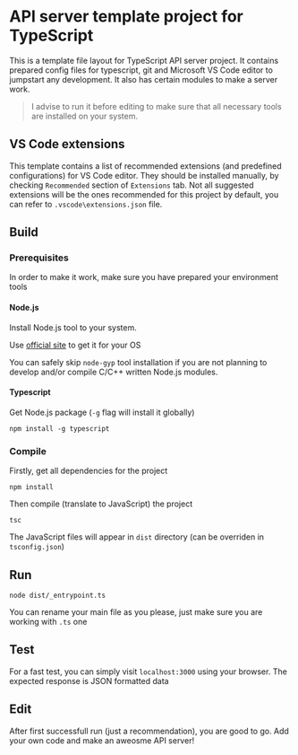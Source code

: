 # API server template project for TypeScript

This is a template file layout for TypeScript API server project. It contains
prepared config files for typescript, git and Microsoft VS Code editor to
jumpstart any development. It also has certain modules to make a server work.

> I advise to run it before editing to make sure that all necessary tools are
> installed on your system.

## VS Code extensions

This template contains a list of recommended extensions (and predefined configurations) for VS Code editor. They should be installed manually, by
checking `Recommended` section of `Extensions` tab. Not all suggested extensions will be the ones recommended for this project by default, you can refer to
`.vscode\extensions.json` file.

## Build

### Prerequisites

In order to make it work, make sure you have prepared your environment tools

#### Node.js

Install Node.js tool to your system.

Use [official site](https://nodejs.org/en/download) to get it for your OS

You can safely skip `node-gyp` tool installation if you are not planning to
develop and/or compile C/C++ written Node.js modules.

#### Typescript

Get Node.js package (`-g` flag will install it globally)

```
npm install -g typescript
```

### Compile

Firstly, get all dependencies for the project

```
npm install
```

Then compile (translate to JavaScript) the project

```
tsc
```

The JavaScript files will appear in `dist` directory (can be overriden in 
`tsconfig.json`)

## Run

```
node dist/_entrypoint.ts
```

You can rename your main file as you please, just make sure you are working with
`.ts` one

## Test

For a fast test, you can simply visit `localhost:3000` using your browser. The
expected response is JSON formatted data

## Edit

After first successfull run (just a recommendation), you are good to go. Add
your own code and make an aweosme API server!

